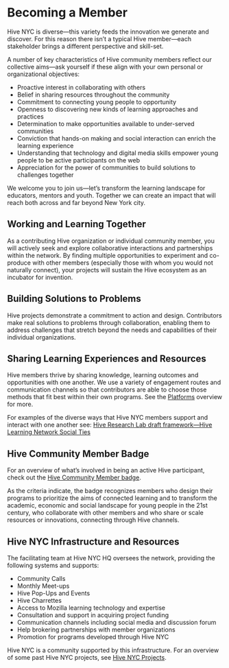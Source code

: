 # Becoming a Member

Hive NYC is diverse—this variety feeds the innovation we generate and discover. For this reason there isn’t a typical Hive member—each stakeholder brings a different perspective and skill-set.

A number of key characteristics of Hive community members reflect our collective aims—ask yourself if these align with your own personal or organizational objectives:
* Proactive interest in collaborating with others
* Belief in sharing resources throughout the community
* Commitment to connecting young people to opportunity
* Openness to discovering new kinds of learning approaches and practices
* Determination to make opportunities available to under-served communities
* Conviction that hands-on making and social interaction can enrich the learning experience
* Understanding that technology and digital media skills empower young people to be active participants on the web
* Appreciation for the power of communities to build solutions to challenges together

We welcome you to join us—let’s transform the learning landscape for educators, mentors and youth. Together we can create an impact that will reach both across and far beyond New York city.

## Working and Learning Together

As a contributing Hive organization or individual community member, you will actively seek and explore collaborative interactions and partnerships within the network. By finding multiple opportunities to experiment and co-produce with other members (especially those with whom you would not naturally connect), your projects will sustain the Hive ecosystem as an incubator for invention.

## Building Solutions to Problems

Hive projects demonstrate a commitment to action and design. Contributors make real solutions to problems through collaboration, enabling them to address challenges that stretch beyond the needs and capabilities of their individual organizations.

## Sharing Learning Experiences and Resources
Hive members thrive by sharing knowledge, learning outcomes and opportunities with one another. We use a variety of engagement routes and communication channels so that contributors are able to choose those methods that fit best within their own programs. See the [Platforms](https://docs.google.com/document/d/1R-U52-IqaWgUtVGiR4G8ih8bJzF62VgvEVL-aMZXDg8) overview for more.

For examples of the diverse ways that Hive NYC members support and interact with one another see: [Hive Research Lab draft framework—Hive Learning Network Social Ties](https://drive.google.com/file/d/0B_VM3QApL9XfSm12dnJZN1dFRWM/view)

## Hive Community Member Badge

For an overview of what’s involved in being an active Hive participant, check out the [Hive Community Member badge](https://webmaker.org/en-US/badges/hive-community-member).

As the criteria indicate, the badge recognizes members who design their programs to prioritize the aims of connected learning and to transform the academic, economic and social landscape for young people in the 21st century, who collaborate with other members and who share or scale resources or innovations, connecting through Hive channels.

## Hive NYC Infrastructure and Resources

The facilitating team at Hive NYC HQ oversees the network, providing the following systems and supports:
* Community Calls
* Monthly Meet-ups
* Hive Pop-Ups and Events
* Hive Charrettes
* Access to Mozilla learning technology and expertise
* Consultation and support in acquiring project funding
* Communication channels including social media and discussion forum
* Help brokering partnerships with member organizations
* Promotion for programs developed through Hive NYC

Hive NYC is a community supported by this infrastructure.
For an overview of some past Hive NYC projects, see [Hive NYC Projects](https://docs.google.com/document/d/1cTB3-5_leZ-RgURbbTZzE4e7ApcynQkxGNCjenAk-rY).
